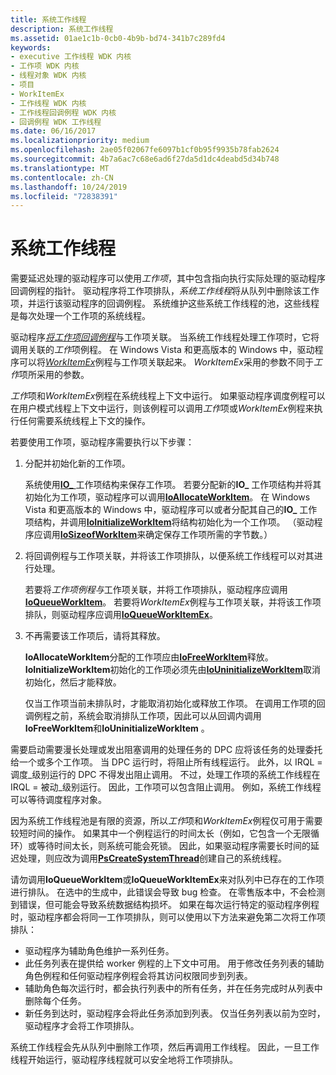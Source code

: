 ```yaml
---
title: 系统工作线程
description: 系统工作线程
ms.assetid: 01ae1c1b-0cb0-4b9b-bd74-341b7c289fd4
keywords:
- executive 工作线程 WDK 内核
- 工作项 WDK 内核
- 线程对象 WDK 内核
- 项目
- WorkItemEx
- 工作线程 WDK 内核
- 工作线程回调例程 WDK 内核
- 回调例程 WDK 工作线程
ms.date: 06/16/2017
ms.localizationpriority: medium
ms.openlocfilehash: 2ae05f02067fe6097b1cf0b95f9935b78fab2624
ms.sourcegitcommit: 4b7a6ac7c68e6ad6f27da5d1dc4deabd5d34b748
ms.translationtype: MT
ms.contentlocale: zh-CN
ms.lasthandoff: 10/24/2019
ms.locfileid: "72838391"
---
```

# <a name="system-worker-threads"></a>系统工作线程





需要延迟处理的驱动程序可以使用*工作项*，其中包含指向执行实际处理的驱动程序回调例程的指针。 驱动程序将工作项排队，*系统工作线程*将从队列中删除该工作项，并运行该驱动程序的回调例程。 系统维护这些系统工作线程的池，这些线程是每次处理一个工作项的系统线程。

驱动程序[*将工作项回调例程*](https://docs.microsoft.com/windows-hardware/drivers/ddi/wdm/nc-wdm-io_workitem_routine)与工作项关联。 当系统工作线程处理工作项时，它将调用关联的*工作*项例程。 在 Windows Vista 和更高版本的 Windows 中，驱动程序可以将[*WorkItemEx*](https://docs.microsoft.com/windows-hardware/drivers/ddi/wdm/nc-wdm-io_workitem_routine_ex)例程与工作项关联起来。 *WorkItemEx*采用的参数不同于*工作*项所采用的参数。

*工作*项和*WorkItemEx*例程在系统线程上下文中运行。 如果驱动程序调度例程可以在用户模式线程上下文中运行，则该例程可以调用*工作*项或*WorkItemEx*例程来执行任何需要系统线程上下文的操作。

若要使用工作项，驱动程序需要执行以下步骤：

1.  分配并初始化新的工作项。

    系统使用[**IO\_** ](https://docs.microsoft.com/windows-hardware/drivers/kernel/eprocess)工作项结构来保存工作项。 若要分配新的**IO\_** 工作项结构并将其初始化为工作项，驱动程序可以调用[**IoAllocateWorkItem**](https://docs.microsoft.com/windows-hardware/drivers/ddi/wdm/nf-wdm-ioallocateworkitem)。 在 Windows Vista 和更高版本的 Windows 中，驱动程序可以或者分配其自己的**IO\_** 工作项结构，并调用[**IoInitializeWorkItem**](https://docs.microsoft.com/windows-hardware/drivers/ddi/wdm/nf-wdm-ioinitializeworkitem)将结构初始化为一个工作项。 （驱动程序应调用[**IoSizeofWorkItem**](https://docs.microsoft.com/windows-hardware/drivers/ddi/wdm/nf-wdm-iosizeofworkitem)来确定保存工作项所需的字节数。）

2.  将回调例程与工作项关联，并将该工作项排队，以便系统工作线程可以对其进行处理。

    若要将*工作项例程与*工作项关联，并将工作项排队，驱动程序应调用[**IoQueueWorkItem**](https://docs.microsoft.com/windows-hardware/drivers/ddi/wdm/nf-wdm-ioqueueworkitem)。 若要将*WorkItemEx*例程与工作项关联，并将该工作项排队，则驱动程序应调用[**IoQueueWorkItemEx**](https://docs.microsoft.com/windows-hardware/drivers/ddi/wdm/nf-wdm-ioqueueworkitemex)。

3.  不再需要该工作项后，请将其释放。

    **IoAllocateWorkItem**分配的工作项应由[**IoFreeWorkItem**](https://docs.microsoft.com/windows-hardware/drivers/ddi/wdm/nf-wdm-iofreeworkitem)释放。 **IoInitializeWorkItem**初始化的工作项必须先由[**IoUninitializeWorkItem**](https://docs.microsoft.com/windows-hardware/drivers/ddi/wdm/nf-wdm-iouninitializeworkitem)取消初始化，然后才能释放。

    仅当工作项当前未排队时，才能取消初始化或释放工作项。 在调用工作项的回调例程之前，系统会取消排队工作项，因此可以从回调内调用**IoFreeWorkItem**和**IoUninitializeWorkItem** 。

需要启动需要漫长处理或发出阻塞调用的处理任务的 DPC 应将该任务的处理委托给一个或多个工作项。 当 DPC 运行时，将阻止所有线程运行。 此外，以 IRQL = 调度\_级别运行的 DPC 不得发出阻止调用。 不过，处理工作项的系统工作线程在 IRQL = 被动\_级别运行。 因此，工作项可以包含阻止调用。 例如，系统工作线程可以等待调度程序对象。

因为系统工作线程池是有限的资源，所以*工作*项和*WorkItemEx*例程仅可用于需要较短时间的操作。 如果其中一个例程运行的时间太长（例如，它包含一个无限循环）或等待时间太长，则系统可能会死锁。 因此，如果驱动程序需要长时间的延迟处理，则应改为调用[**PsCreateSystemThread**](https://docs.microsoft.com/windows-hardware/drivers/ddi/wdm/nf-wdm-pscreatesystemthread)创建自己的系统线程。

请勿调用**IoQueueWorkItem**或**IoQueueWorkItemEx**来对队列中已存在的工作项进行排队。 在选中的生成中，此错误会导致 bug 检查。 在零售版本中，不会检测到错误，但可能会导致系统数据结构损坏。 如果在每次运行特定的驱动程序例程时，驱动程序都会将同一工作项排队，则可以使用以下方法来避免第二次将工作项排队：

-   驱动程序为辅助角色维护一系列任务。
-   此任务列表在提供给 worker 例程的上下文中可用。 用于修改任务列表的辅助角色例程和任何驱动程序例程会将其访问权限同步到列表。
-   辅助角色每次运行时，都会执行列表中的所有任务，并在任务完成时从列表中删除每个任务。
-   新任务到达时，驱动程序会将此任务添加到列表。 仅当任务列表以前为空时，驱动程序才会将工作项排队。

系统工作线程会先从队列中删除工作项，然后再调用工作线程。 因此，一旦工作线程开始运行，驱动程序线程就可以安全地将工作项排队。

 

 




